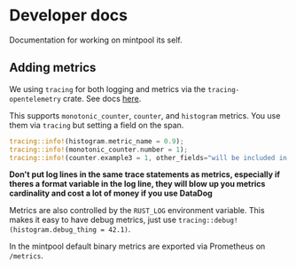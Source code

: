 # Developer docs

Documentation for working on mintpool its self.

## Adding metrics

We using `tracing` for both logging and metrics via the `tracing-opentelemetry` crate. See
docs [here](https://docs.rs/tracing-opentelemetry/latest/tracing_opentelemetry/struct.MetricsLayer.html).

This supports `monotonic_counter`, `counter`, and `histogram` metrics. You use them via `tracing`
but setting
a field on the span.

```rust
tracing::info!(histogram.metric_name = 0.9);
tracing::info!(monotonic_counter.number = 1);
tracing::info!(counter.example3 = 1, other_fields="will be included in tags", "Be careful about cardinality");
```

**Don't put log lines in the same trace statements as metrics, especially if theres a format
variable in the log line,
they will blow up you metrics cardinality and cost a lot of money if you use DataDog**

Metrics are also controlled by the `RUST_LOG` environment variable. This makes it easy to have debug
metrics, just use `tracing::debug!(histogram.debug_thing = 42.1)`.

In the mintpool default binary metrics are exported via Prometheus on `/metrics`.